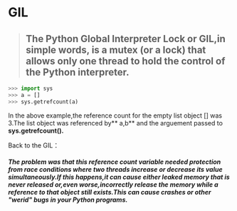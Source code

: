 # GIL

> ## The Python Global Interpreter Lock or GIL,in simple words, is a mutex \(or a lock\) that allows only one thread to hold the control of the Python interpreter.

```py
>>> import sys
>>> a = []
>>> sys.getrefcount(a)
```

In the above example,the reference count for the empty list object \[\] was 3.The list object was referenced by** a,b** and the arguement passed to **sys.getrefcount\(\).**

Back to the GIL：

##### The problem was that this reference count variable needed protection from race conditions where two threads increase or decrease its value simultaneously.If this happens,it can cause either leaked memory that is never released or,even worse,incorrectly release the memory while a reference to that object still exists.This can cause crashes or other "werid" bugs in your Python programs.

##### 




